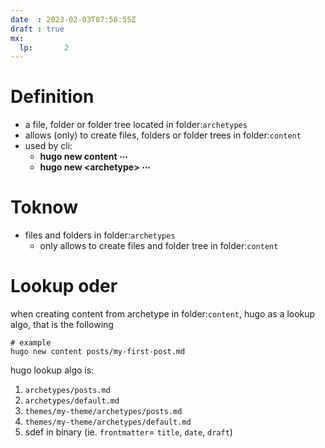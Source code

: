```yaml
---
date  : 2023-02-03T07:58:55Z
draft : true
mx:  
  lp:       2
---
```


# Definition
- a file, folder or folder tree located in folder:`archetypes` 
- allows (only) to create files, folders or folder trees in folder:`content`
- used by cli: 
  - **hugo new content       $\cdots$**
  - **hugo new \<archetype\> $\cdots$**

# Toknow
- files and folders in folder:`archetypes` 
  - only allows to create files and folder tree in folder:`content`

# Lookup oder
when creating content from archetype in folder:`content`, hugo as a lookup algo, that is the following

```shell
# example
hugo new content posts/my-first-post.md
```

hugo lookup algo is:
1. `archetypes/posts.md`
1. `archetypes/default.md`
1. `themes/my-theme/archetypes/posts.md`
1. `themes/my-theme/archetypes/default.md`
1. sdef in binary (ie. `frontmatter`= `title`, `date`, `draft`)